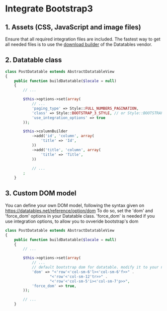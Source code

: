 # Integrate Bootstrap3

## 1. Assets (CSS, JavaScript and image files)

Ensure that all required integration files are included. 
The fastest way to get all needed files is to use the [download builder](https://www.datatables.net/download/) of the Datatables vendor. 

## 2. Datatable class

```php
class PostDatatable extends AbstractDatatableView
{
    public function buildDatatable($locale = null)
    {
        // ...

        $this->options->set(array(
            // ...
            'paging_type' => Style::FULL_NUMBERS_PAGINATION,
            'class' => Style::BOOTSTRAP_3_STYLE, // or Style::BOOTSTRAP_3_STYLE . ' table-condensed'
            'use_integration_options' => true
        ));

        $this->columnBuilder
            ->add('id', 'column', array(
                'title' => 'Id',
            ))
            ->add('title', 'column', array(
                'title' => 'Title',
            ))
            
            // ...
        ;
    }
```

## 3. Custom DOM model

You can define your own DOM model, following the syntax given on https://datatables.net/reference/option/dom
To do so, set the 'dom' and 'force_dom' options in your Datatable class.
'force_dom' is needed if you use integration options, to allow you to ovveride bootstrap's dom

```php
class PostDatatable extends AbstractDatatableView
{
    public function buildDatatable($locale = null)
    {
        // ...

        $this->options->set(array(
            // ...
            // default bootstrap dom for datatable. modify it to your needs
            'dom' => "<'row'<'col-sm-6'l><'col-sm-6'f>>" .
                    "<'row'<'col-sm-12'tr>>" .
                    "<'row'<'col-sm-5'i><'col-sm-7'p>>",
            'force_dom' => true,
        ));

        // ...
    }
```